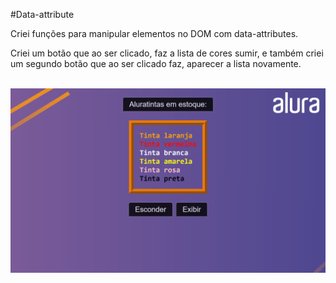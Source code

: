 #Data-attribute

Criei funções para manipular elementos no DOM com data-attributes.

Criei um botão que ao ser clicado, faz a lista de cores sumir, e também criei um segundo botão que ao ser clicado faz, aparecer a lista novamente.
<br>
<br>

![preview](./img/preview.png)